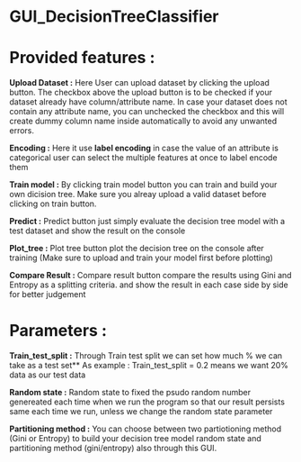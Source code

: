 # GUI_DecisionTreeClassifier

# Provided features : 

**Upload Dataset :**
Here User can upload dataset by clicking the upload button.
The checkbox above the upload button is to be checked if your dataset already have column/attribute name.
In case your dataset does not contain any attribute name, you can unchecked the checkbox and this will create dummy column name inside automatically
to avoid any unwanted errors.

**Encoding :**
Here it use **label encoding** in case the value of an attribute is categorical
user can select the multiple features at once to label encode them

**Train model :**
By clicking train model button you can train and build your own dicision tree.
Make sure you alreay upload a valid dataset before clicking on train button.

**Predict :**
Predict button just simply evaluate the decision tree model with a test dataset
and show the result on the console

**Plot_tree :**
Plot tree button plot the decision tree on the console after training
(Make sure to upload and train your model first before plotting)

**Compare Result :**
Compare result button compare the results using Gini and Entropy as a splitting criteria. 
and show the result in each case side by side for better judgement



# Parameters :


**Train_test_split :**
Through Train test split we can set how much % we can take as a test set**
As example : Train_test_split = 0.2 means we want 20% data as our test data

**Random state :**
Random state to fixed the psudo random number genereated each time when we run the program
so that our result persists same each time we run, unless we change the random state parameter

**Partitioning method :**
You can choose between two partiotioning method (Gini or Entropy) to build your decision tree model
random state and partitioning method (gini/entropy) also through this GUI.
